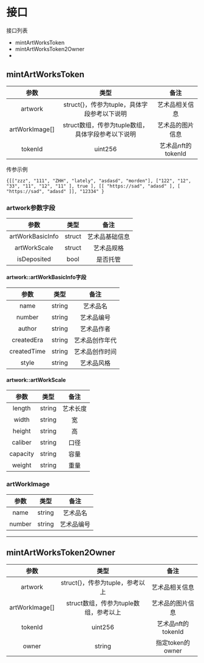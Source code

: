 # 接口
接口列表
* mintArtWorksToken
* mintArtWorksToken2Owner
* 

## mintArtWorksToken
|参数|类型|备注|
|:---:|:---:|:---:|
|artwork|struct{}，传参为tuple，具体字段参考以下说明|艺术品相关信息|
|artWorkImage[]|struct数组，传参为tuple数组，具体字段参考以下说明|艺术品的图片信息|
|tokenId|uint256|艺术品nft的tokenId|

传参示例
```
{[["zzz", "111", "ZHH", "lately", "asdasd", "morden"], ["122", "12", "33", "11", "12", "11" ], true ], [[ "https://sad", "adasd" ], [ "https://sad", "adasd" ]], "12334" } 
```

### artwork参数字段
|参数|类型|备注|
|:---:|:---:|:---:|
|artWorkBasicInfo|struct|艺术品基础信息|
|artWorkScale|struct|艺术品规格|
|isDeposited|bool|是否托管|

#### artwork::artWorkBasicInfo字段
|参数|类型|备注|
|:---:|:---:|:---:|
|name|string|艺术品名|
|number|string|艺术品编号|
|author|string|艺术品作者|
|createdEra|string|艺术品创作年代|
|createdTime|string|艺术品创作时间|
|style|string|艺术品风格|

#### artwork::artWorkScale
|参数|类型|备注|
|:---:|:---:|:---:|
|length|string|艺术长度|
|width|string|宽|
|height|string|高|
|caliber|string|口径|
|capacity|string|容量|
|weight|string|重量|


### artWorkImage
|参数|类型|备注|
|:---:|:---:|:---:|
|name|string|艺术品名|
|number|string|艺术品编号|

---

## mintArtWorksToken2Owner
|参数|类型|备注|
|:---:|:---:|:---:|
|artwork|struct{}，传参为tuple，参考以上|艺术品相关信息|
|artWorkImage[]|struct数组，传参为tuple数组，参考以上|艺术品的图片信息|
|tokenId|uint256|艺术品nft的tokenId|
|owner|string|指定token的owner|